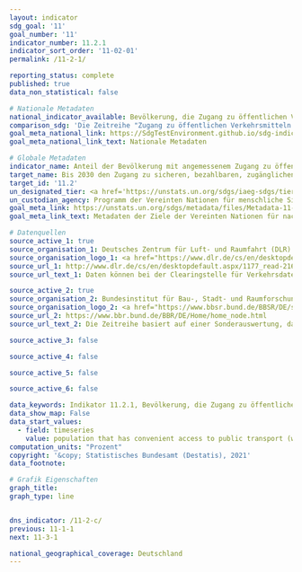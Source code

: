 ```yaml
---
layout: indicator
sdg_goal: '11'
goal_number: '11'
indicator_number: 11.2.1
indicator_sort_order: '11-02-01'
permalink: /11-2-1/

reporting_status: complete
published: true
data_non_statistical: false

# Nationale Metadaten
national_indicator_available: Bevölkerung, die Zugang zu öffentlichen Verkehrsmitteln hat (innerhalb von 10 Minuten zu Fuß zu erreichen) <br> Bevölkerung, die Zugang zu öffentlichen Verkehrsmitteln hat (innerhalb von 500 Metern)
comparison_sdg: 'Die Zeitreihe "Zugang zu öffentlichen Verkehrsmitteln innerhalb von 500 Metern" entspricht den globalen Metadaten. Die Zeitreihe "Zugang zu öffentlichen Verkehrsmitteln innerhalb von 10 Minuten zu Fuß zu erreichen" bietet zusätzliche Informationen.'
goal_meta_national_link: https://SdgTestEnvironment.github.io/sdg-indicators/public/MetaDe/11.2.1.pdf
goal_meta_national_link_text: Nationale Metadaten

# Globale Metadaten
indicator_name: Anteil der Bevölkerung mit angemessenem Zugang zu öffentlichen Verkehrsmitteln, nach Geschlecht, Alter und Menschen mit Behinderungen
target_name: Bis 2030 den Zugang zu sicheren, bezahlbaren, zugänglichen und nachhaltigen Verkehrssystemen für alle ermöglichen und die Sicherheit im Straßenverkehr verbessern, insbesondere durch den Ausbau des öffentlichen Verkehrs, mit besonderem Augenmerk auf den Bedürfnissen von Menschen in prekären Situationen, Frauen, Kindern, Menschen mit Behinderungen und älteren Menschen
target_id: '11.2'
un_designated_tier: <a href='https://unstats.un.org/sdgs/iaeg-sdgs/tier-classification/' title='Klicken Sie hier um weitere Informationen zur UN-Tier-Klassifikation zu erhalten.'>Tier II</a>
un_custodian_agency: Programm der Vereinten Nationen für menschliche Siedlungen (UN-Habitat)
goal_meta_link: https://unstats.un.org/sdgs/metadata/files/Metadata-11-02-01.pdf
goal_meta_link_text: Metadaten der Ziele der Vereinten Nationen für nachhaltige Entwicklung

# Datenquellen
source_active_1: true
source_organisation_1: Deutsches Zentrum für Luft- und Raumfahrt (DLR)
source_organisation_logo_1: <a href="https://www.dlr.de/cs/en/desktopdefault.aspx/tabid-669/1177_read-2160/"><img src="https://g205sdgs.github.io/sdg-indicators/public/OrgImgDe/dlr.png" alt="Logo dlr" style="height:60px; width:148px"/></a>
source_url_1: http://www.dlr.de/cs/en/desktopdefault.aspx/1177_read-2160/
source_url_text_1: Daten können bei der Clearingstelle für Verkehrsdaten im Deutschen Zentrum für Luft- und Raumfahrt (DLR) angefordert werden

source_active_2: true
source_organisation_2: Bundesinstitut für Bau-, Stadt- und Raumforschung (BBSR)
source_organisation_logo_2: <a href="https://www.bbsr.bund.de/BBSR/DE/startseite/_node.html"><img src="https://g205sdgs.github.io/sdg-indicators/public/OrgImgDe/bbsr.png" alt="Logo bbsr" style="height:60px; width:148px"/></a>
source_url_2: https://www.bbr.bund.de/BBR/DE/Home/home_node.html
source_url_text_2: Die Zeitreihe basiert auf einer Sonderauswertung, daher ist kein Direktlink zu den Daten verfügbar.

source_active_3: false

source_active_4: false

source_active_5: false

source_active_6: false

data_keywords: Indikator 11.2.1, Bevölkerung, die Zugang zu öffentlichen Verkehrsmitteln hat (innerhalb von 10 Minuten zu Fuß), Bevölkerung, die Zugang zu öffentlichen Verkehrsmitteln hat (innerhalb von 500 Metern), Programm der Vereinten Nationen für menschliche Siedlungen (UN-Habitat)
data_show_map: False
data_start_values: 
  - field: timeseries
    value: population that has convenient access to public transport (within 500 meters) (%)
computation_units: "Prozent"
copyright: '&copy; Statistisches Bundesamt (Destatis), 2021'
data_footnote: 

# Grafik Eigenschaften
graph_title: 
graph_type: line


dns_indicator: /11-2-c/
previous: 11-1-1
next: 11-3-1

national_geographical_coverage: Deutschland
---
```


<span></span>